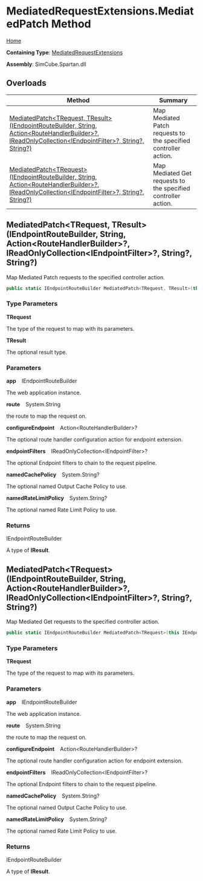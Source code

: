 # MediatedRequestExtensions\.MediatedPatch Method

[Home](../../../../README.md)

**Containing Type**: [MediatedRequestExtensions](../README.md)

**Assembly**: SimCube\.Spartan\.dll

## Overloads

| Method | Summary |
| ------ | ------- |
| [MediatedPatch\<TRequest, TResult\>(IEndpointRouteBuilder, String, Action\<RouteHandlerBuilder\>?, IReadOnlyCollection\<IEndpointFilter\>?, String?, String?)](#3536514780) | Map Mediated Patch requests to the specified controller action\. |
| [MediatedPatch\<TRequest\>(IEndpointRouteBuilder, String, Action\<RouteHandlerBuilder\>?, IReadOnlyCollection\<IEndpointFilter\>?, String?, String?)](#859807108) | Map Mediated Get requests to the specified controller action\. |

<a id="3536514780"></a>

## MediatedPatch\<TRequest, TResult\>\(IEndpointRouteBuilder, String, Action\<RouteHandlerBuilder\>?, IReadOnlyCollection\<IEndpointFilter\>?, String?, String?\) 

  
Map Mediated Patch requests to the specified controller action\.

```csharp
public static IEndpointRouteBuilder MediatedPatch<TRequest, TResult>(this IEndpointRouteBuilder app, string route, Action<RouteHandlerBuilder>? configureEndpoint = null, IReadOnlyCollection<IEndpointFilter>? endpointFilters = null, string? namedCachePolicy = null, string? namedRateLimitPolicy = null) where TRequest : SimCube.Spartan.Interfaces.IMediatedRequest<TResult>
```

### Type Parameters

**TRequest**

The type of the request to map with its parameters\.

**TResult**

The optional result type\.

### Parameters

**app** &ensp; IEndpointRouteBuilder

The web application instance\.

**route** &ensp; System\.String

the route to map the request on\.

**configureEndpoint** &ensp; Action\<RouteHandlerBuilder\>?

The optional route handler configuration action for endpoint extension\.

**endpointFilters** &ensp; IReadOnlyCollection\<IEndpointFilter\>?

The optional Endpoint filters to chain to the request pipeline\.

**namedCachePolicy** &ensp; System\.String?

The optional named Output Cache Policy to use\.

**namedRateLimitPolicy** &ensp; System\.String?

The optional named Rate Limit Policy to use\.

### Returns

IEndpointRouteBuilder

A type of **IResult**\.<a id="859807108"></a>

## MediatedPatch\<TRequest\>\(IEndpointRouteBuilder, String, Action\<RouteHandlerBuilder\>?, IReadOnlyCollection\<IEndpointFilter\>?, String?, String?\) 

  
Map Mediated Get requests to the specified controller action\.

```csharp
public static IEndpointRouteBuilder MediatedPatch<TRequest>(this IEndpointRouteBuilder app, string route, Action<RouteHandlerBuilder>? configureEndpoint = null, IReadOnlyCollection<IEndpointFilter>? endpointFilters = null, string? namedCachePolicy = null, string? namedRateLimitPolicy = null) where TRequest : SimCube.Spartan.Interfaces.IMediatedRequest<IResult>
```

### Type Parameters

**TRequest**

The type of the request to map with its parameters\.

### Parameters

**app** &ensp; IEndpointRouteBuilder

The web application instance\.

**route** &ensp; System\.String

the route to map the request on\.

**configureEndpoint** &ensp; Action\<RouteHandlerBuilder\>?

The optional route handler configuration action for endpoint extension\.

**endpointFilters** &ensp; IReadOnlyCollection\<IEndpointFilter\>?

The optional Endpoint filters to chain to the request pipeline\.

**namedCachePolicy** &ensp; System\.String?

The optional named Output Cache Policy to use\.

**namedRateLimitPolicy** &ensp; System\.String?

The optional named Rate Limit Policy to use\.

### Returns

IEndpointRouteBuilder

A type of **IResult**\.